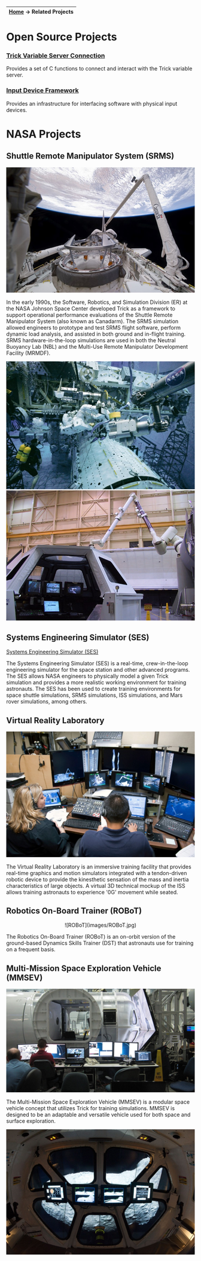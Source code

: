 | [Home](/trick) → Related Projects |
|---------------------------------|

# Open Source Projects

### [Trick Variable Server Connection](https://github.com/SMASH-Lab/trick_variable_server_connection)
Provides a set of C functions to connect and interact with the Trick variable server.

### [Input Device Framework](https://github.com/nasa/IDF)
Provides an infrastructure for interfacing software with physical input devices.

# NASA Projects

## Shuttle Remote Manipulator System (SRMS)
![SRMS](images/SRMS.jpg)


In the early 1990s, the Software, Robotics, and Simulation Division (ER) at the NASA Johnson Space Center developed Trick as a framework to support operational performance evaluations of the Shuttle Remote Manipulator System (also known as Canadarm). The SRMS simulation allowed engineers to prototype and test SRMS flight software, perform dynamic load analysis, and assisted in both ground and in-flight training. SRMS hardware-in-the-loop simulations are used in both the Neutral Buoyancy Lab (NBL) and the Multi-Use Remote Manipulator Development Facility (MRMDF).


![Neutral Buoyancy Lab (NBL)](images/NBL.jpg)
![Multi-Use Remote Manipulator Development Facility (MRMDF)](images/MRMDF.jpg)

## Systems Engineering Simulator (SES)

[Systems Engineering Simulator (SES)](images/SES.jpg)


The Systems Engineering Simulator (SES) is a real-time, crew-in-the-loop engineering simulator for the space station and other advanced programs. The SES allows NASA engineers to physically model a given Trick simulation and provides a more realistic working environment for training astronauts. The SES has been used to create training environments for space shuttle simulations, SRMS simulations, ISS simulations, and Mars rover simulations, among others.

## Virtual Reality Laboratory

![VRLab](images/VRLab.jpg)


The Virtual Reality Laboratory is an immersive training facility that provides real-time graphics and motion simulators integrated with a tendon-driven robotic device to provide the kinesthetic sensation of the mass and inertia characteristics of large objects. A virtual 3D technical mockup of the ISS allows training astronauts to experience '0G' movement while seated. 

## Robotics On-Board Trainer (ROBoT)
<p align="center">
![ROBoT](images/ROBoT.jpg)
</p>

The Robotics On-Board Trainer (ROBoT) is an on-orbit version of the ground-based Dynamics Skills Trainer (DST) that astronauts use for training on a frequent basis.

## Multi-Mission Space Exploration Vehicle (MMSEV)

![MMSEV](images/MMSEV.jpg)


The Multi-Mission Space Exploration Vehicle (MMSEV) is a modular space vehicle concept that utilizes Trick for training simulations. MMSEV is designed to be an adaptable and versatile vehicle used for both space and surface exploration.

![MMSEV2](images/MMSEV2.jpg)

